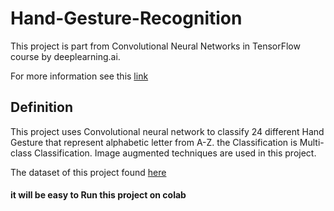 # Hand-Gesture-Recognition


This project is part from Convolutional Neural Networks in TensorFlow course by deeplearning.ai.

For more information see this [link](https://www.coursera.org/learn/convolutional-neural-networks-tensorflow)

## Definition

This project uses Convolutional neural network to classify 24 different Hand Gesture that represent alphabetic letter from A-Z. the Classification is Multi-class Classification. Image augmented techniques are used in this project.


The dataset of this project found [here](https://www.kaggle.com/datamunge/sign-language-mnist)


#### it will be easy to Run this project on colab
